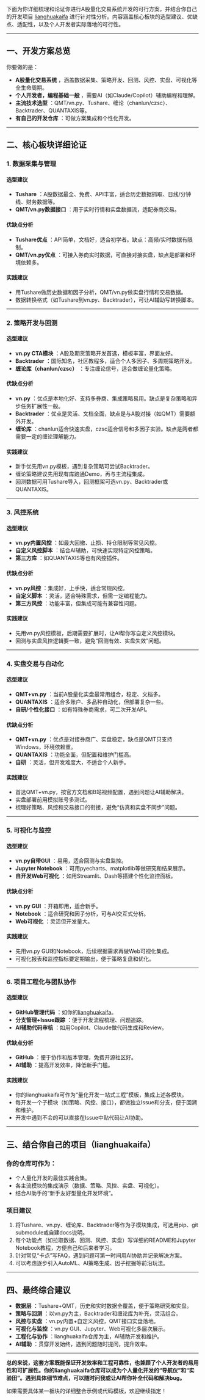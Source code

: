 下面为你详细梳理和论证你进行A股量化交易系统开发的可行方案，并结合你自己的开发项目 [lianghuakaifa](https://github.com/1zhixingheyi/lianghuakaifa) 进行针对性分析。内容涵盖核心板块的选型建议、优缺点、适配性，以及个人开发者实际落地的可行性。

---

## 一、开发方案总览

你要做的是：

* **A股量化交易系统** ，涵盖数据采集、策略开发、回测、风控、实盘、可视化等全生命周期。
* **个人开发者，编程基础一般** ，需要AI（如Claude/Copilot）辅助编程和理解。
* **主流技术选型** ：QMT/vn.py、Tushare、缠论（chanlun/czsc）、Backtrader、QUANTAXIS等。
* **有自己的开发仓库** ：可做方案集成和个性化开发。

---

## 二、核心板块详细论证

### 1. 数据采集与管理

#### 选型建议

* **Tushare** ：A股数据最全、免费、API丰富，适合历史数据抓取、日线/分钟线、财务数据等。
* **QMT/vn.py数据接口** ：用于实时行情和实盘数据流，适配券商交易。

#### 优缺点分析

* **Tushare优点** ：API简单，文档好，适合初学者。缺点：高频/实时数据有限制。
* **QMT/vn.py优点** ：可接入券商实时数据，可直接对接实盘，缺点是部署和环境依赖多。

#### 实践建议

* 用Tushare做历史数据和因子分析，QMT/vn.py做实盘行情和交易数据。
* 数据转换格式（如Tushare到vn.py、Backtrader），可让AI辅助写转换脚本。

---

### 2. 策略开发与回测

#### 选型建议

* **vn.py CTA模块** ：A股及期货策略开发首选，模板丰富，界面友好。
* **Backtrader** ：国际知名，社区教程多，适合个人多因子、多周期策略开发。
* **缠论库（chanlun/czsc）** ：专注缠论信号，适合做缠论量化策略。

#### 优缺点分析

* **vn.py** ：优点是本地化好、支持多券商、集成策略易用。缺点是复杂策略和异步任务扩展性一般。
* **Backtrader** ：优点是灵活、文档全面，缺点是与A股对接（如QMT）需要额外开发。
* **缠论库** ：chanlun适合快速实盘，czsc适合信号和多因子实验。缺点是两者都需要一定的缠论理解能力。

#### 实践建议

* 新手优先用vn.py模板，遇到复杂策略可尝试Backtrader。
* 缠论策略建议先用现有库跑通Demo，再与主流程集成。
* 回测数据可用Tushare导入，回测框架可选vn.py、Backtrader或QUANTAXIS。

---

### 3. 风控系统

#### 选型建议

* **vn.py内置风控** ：如最大回撤、止损、持仓限制等常见风控。
* **自定义风控脚本** ：结合AI辅助，可快速实现特定风控策略。
* **第三方库** ：如QUANTAXIS等也有风控插件。

#### 优缺点分析

* **vn.py风控** ：集成好，上手快，适合常规风控。
* **自定义脚本** ：灵活，适合特殊需求，但需一定编程能力。
* **第三方风控** ：功能丰富，但集成可能有兼容性问题。

#### 实践建议

* 先用vn.py风控模板，后期需要扩展时，让AI帮你写自定义风控模块。
* 回测与实盘风控逻辑要一致，避免“回测有效、实盘失效”问题。

---

### 4. 实盘交易与自动化

#### 选型建议

* **QMT+vn.py** ：当前A股量化实盘最常用组合，稳定、文档多。
* **QUANTAXIS** ：适合多账户、多品种自动化，但部署复杂一些。
* **自研/个性化接口** ：如有特殊券商需求，可二次开发API。

#### 优缺点分析

* **QMT+vn.py** ：优点是对接券商广、实盘稳定，缺点是QMT只支持Windows，环境依赖重。
* **QUANTAXIS** ：功能全面，但配置和维护门槛高。
* **自研** ：灵活，但开发难度大，不适合个人新手。

#### 实践建议

* 首选QMT+vn.py，按官方文档和B站视频配置，遇到问题让AI辅助解决。
* 实盘部署前用模拟账号多测试。
* 梳理好策略、风控和交易接口的衔接，避免“仿真和实盘不同步”问题。

---

### 5. 可视化与监控

#### 选型建议

* **vn.py自带GUI** ：易用，适合回测与实盘监控。
* **Jupyter Notebook** ：可用pyecharts、matplotlib等做研究和结果展示。
* **自开发Web可视化** ：如用Streamlit、Dash等搭建个性化监控面板。

#### 优缺点分析

* **vn.py GUI** ：开箱即用，适合新手。
* **Notebook** ：适合研究和因子分析，可与AI交互式分析。
* **Web可视化** ：灵活但开发量大。

#### 实践建议

* 先用vn.py GUI和Notebook，后续根据需求再做Web可视化集成。
* 可视化报表和监控指标要定期输出，便于策略复盘和优化。

---

### 6. 项目工程化与团队协作

#### 选型建议

* **GitHub管理代码** ：如你的[lianghuakaifa](https://github.com/1zhixingheyi/lianghuakaifa)。
* **分支管理+Issue跟踪** ：便于开发流程梳理、问题追踪。
* **AI辅助代码审核** ：如用Copilot、Claude做代码生成和Review。

#### 优缺点分析

* **GitHub** ：便于协作和版本管理，免费开源社区好。
* **AI辅助** ：提高开发效率，降低新手门槛。

#### 实践建议

* 你的lianghuakaifa可作为“量化开发一站式工程”模板，集成上述各模块。
* 每开发一个子模块（如策略、风控、接口），都做独立Issue和分支，便于回溯和维护。
* 开发中遇到不会的可以直接在Issue中贴代码让AI协助。

---

## 三、结合你自己的项目（lianghuakaifa）

### 你的仓库可作为：

* 个人量化开发的最佳实践合集。
* 各主流模块的集成演示（数据、策略、风控、实盘、可视化）。
* 结合AI助手的“新手友好型量化开发环境”。

### 项目建议

1. 将Tushare、vn.py、缠论库、Backtrader等作为子模块集成，可选用pip、git submodule或自建docs说明。
2. 每个功能点（如拉取数据、回测、风控、实盘）写详细的README和Jupyter Notebook教程，方便自己和后来者学习。
3. 针对常见“卡点”写FAQ，遇到问题可第一时间用AI协助并记录解决方案。
4. 可以考虑逐步引入AutoML、AI策略生成、因子挖掘等前沿玩法。

---

## 四、最终综合建议

* **数据层** ：Tushare+QMT，历史和实时数据全覆盖，便于策略研究和实盘。
* **策略与回测** ：以vn.py为主，Backtrader和缠论库为补充，灵活组合。
* **风控与实盘** ：vn.py内置+自定义风控，QMT接口实盘落地。
* **可视化与监控** ：vn.py GUI、Jupyter、Web可视化多层次展示。
* **工程化与协作** ：lianghuakaifa仓库为主，AI辅助开发和维护。
* **AI辅助** ：贯穿开发始终，遇到问题随时提问，提升效率。

---

**总的来说，这套方案既能保证开发效率和工程可靠性，也兼顾了个人开发者的易用性和可扩展性。你的lianghuakaifa仓库可以成为个人量化开发的“导航仪”和“实验田”。遇到具体细节难点，可以随时问我或让AI帮你补全代码和解决bug。**

如果需要具体某一板块的详细整合示例或代码模板，欢迎继续指定！
